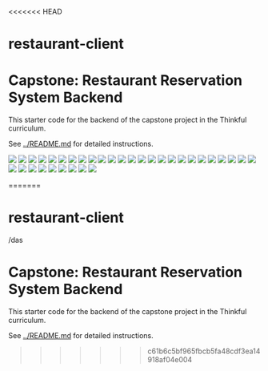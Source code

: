 <<<<<<< HEAD
# restaurant-client
# Capstone: Restaurant Reservation System Backend

This starter code for the backend of the capstone project in the Thinkful curriculum.

See [../README.md](../README.md) for detailed instructions.


![](./front-end/screenshots/us-01-cancel-after.png)
![](./front-end/screenshots/us-01-cancel-before.png)
![](./front-end/screenshots/us-01-submit-after.png)
![](./front-end/screenshots/us-01-submit-before.png)
![](./front-end/screenshots/us-02-reservation-almost-closing-after.png)
![](./front-end/screenshots/us-02-reservation-almost-closing-before.png)
![](./front-end/screenshots/us-02-reservation-is-future-after.png)
![](./front-end/screenshots/us-02-reservation-is-future-before.png)
![](./front-end/screenshots/us-02-reservation-is-working-day-after.png)
![](./front-end/screenshots/us-02-reservation-is-working-day-before.png)
![](./front-end/screenshots/us-02-reservation-too-early-after.png)
![](./front-end/screenshots/us-02-reservation-too-early-before.png)
![](./front-end/screenshots/us-02-reservation-too-late-after.png)
![](./front-end/screenshots/us-02-reservation-too-late-before.png)
![](./front-end/screenshots/us-04-dashboard-seat-button-after.png)
![](./front-end/screenshots/us-04-create-table-cancel-before.png)
![](./front-end/screenshots/us-05-dashboard-finish-button-before.png)
![](./front-end/screenshots/us-06-finish-before.png)
![](us-06-finish-after.png)
![](us-06-finish-before.png)
![](us-06-seated-after.png)
![](us-06-seated-before.png)
![](us-07-search-reservations-submit-no-result-after.png)
![](us-07-search-reservations-submit-no-result-before.png)
![](us-07-search-reservations-submit-valid-after.png)
![](us-07-search-reservations-submit-valid-before.png)
![](us-08-cancel-reservation-before.png)
![](us-08-dashboard-edit-click-after-no-change-expected.png)
![](us-08-dashboard-edit-click-before.png)
![](us-08-dont-cancel-reservation-after.png)
![](us-08-dont-cancel-reservation-before.png)
![](us-08-edit-reservation-cancel-after.png)
![](us-08-edit-reservation-cancel-before.png)
![](us-08-edit-reservation-submit-after.png)




=======
# restaurant-client

/das
# Capstone: Restaurant Reservation System Backend

This starter code for the backend of the capstone project in the Thinkful curriculum.

See [../README.md](../README.md) for detailed instructions.
>>>>>>> c61b6c5bf965fbcb5fa48cdf3ea14918af04e004
